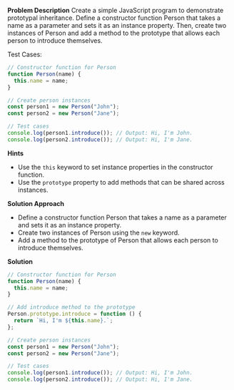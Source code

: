 **Problem Description**
Create a simple JavaScript program to demonstrate prototypal inheritance.
Define a constructor function Person that takes a name as a parameter and sets it as an instance property. Then, create two instances of Person and add a method to the prototype that allows each person to introduce themselves.

Test Cases:

```javascript
// Constructor function for Person
function Person(name) {
  this.name = name;
}

// Create person instances
const person1 = new Person("John");
const person2 = new Person("Jane");

// Test cases
console.log(person1.introduce()); // Output: Hi, I'm John.
console.log(person2.introduce()); // Output: Hi, I'm Jane.
```

**Hints**

- Use the `this` keyword to set instance properties in the constructor function.
- Use the `prototype` property to add methods that can be shared across instances.

**Solution Approach**

- Define a constructor function Person that takes a name as a parameter and sets it as an instance property.
- Create two instances of Person using the `new` keyword.
- Add a method to the prototype of Person that allows each person to introduce themselves.

**Solution**

```javascript
// Constructor function for Person
function Person(name) {
  this.name = name;
}

// Add introduce method to the prototype
Person.prototype.introduce = function () {
  return `Hi, I'm ${this.name}.`;
};

// Create person instances
const person1 = new Person("John");
const person2 = new Person("Jane");

// Test cases
console.log(person1.introduce()); // Output: Hi, I'm John.
console.log(person2.introduce()); // Output: Hi, I'm Jane.
```

